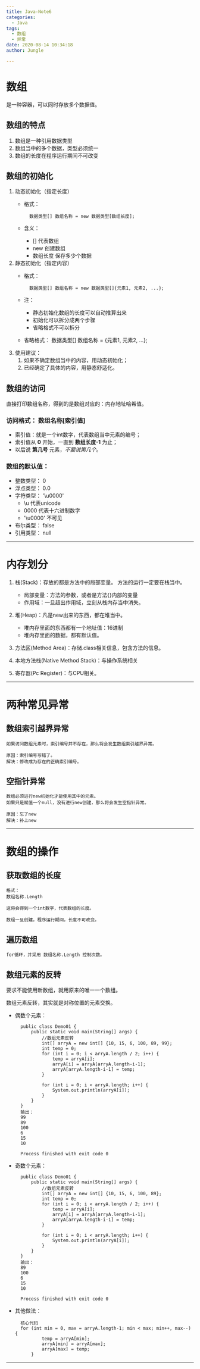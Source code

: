 ```yaml
---
title: Java-Note6
categories:
  - Java
tags:
  - 数组
  - 异常
date: 2020-08-14 10:34:18
author: Jungle

---
```

# 数组 #

是一种容器，可以同时存放多个数据值。

## 数组的特点 ##

1. 数组是一种引用数据类型
2. 数组当中的多个数据，类型必须统一
3. 数组的长度在程序运行期间不可改变

## 数组的初始化 ##

1. 动态初始化（指定长度）
	- 格式：
	
			数据类型[] 数组名称 = new 数据类型[数组长度];
	- 含义：
		- [] 		代表数组
		- new 		创建数组
		- 数组长度	保存多少个数据
2. 静态初始化（指定内容）
	- 格式：
	
			数据类型[] 数组名称 = new 数据类型[]{元素1, 元素2, ...};
	- 注： 
		- 静态初始化数组的长度可以自动推算出来
		- 初始化可以拆分成两个步骤
		- 省略格式不可以拆分
	- 省略格式：
			数据类型[] 数组名称 = {元素1, 元素2, ...};
3. 使用建议：
	1. 如果不确定数组当中的内容，用动态初始化；
	2. 已经确定了具体的内容，用静态舒适化。

## 数组的访问 ##

直接打印数组名称，得到的是数组对应的：内存地址哈希值。

### 访问格式： 数组名称[索引值]

- 索引值：就是一个int数字，代表数组当中元素的编号；
- 索引值从 **0** 开始，一直到 **数组长度-1** 为止；
- 以后说 **第几号** 元素，*不要说第几个*。

### 数组的默认值：

- 整数类型： 0
- 浮点类型： 0.0
- 字符类型：	'\u0000'
	- \u 代表unicode
	- 0000 代表十六进制数字
	- '\u0000' 不可见
- 布尔类型：	false
- 引用类型： null


----------
# 内存划分 #

1. 栈(Stack)：存放的都是方法中的局部变量。 方法的运行一定要在栈当中。
	- 局部变量：方法的参数，或者是方法{}内部的变量
	- 作用域：一旦超出作用域，立刻从栈内存当中消失。

2. 堆(Heap)：凡是new出来的东西，都在堆当中。
	- 堆内存里面的东西都有一个地址值：16进制
	- 堆内存里面的数据，都有默认值。

3. 方法区(Method Area)：存储.class相关信息，包含方法的信息。
4. 本地方法栈(Native Method Stack)：与操作系统相关
5. 寄存器(Pc Register)：与CPU相关。

----------

# 两种常见异常 #

## 数组索引越界异常 ##

```
如果访问数组元素时，索引编号并不存在，那么将会发生数组索引越界异常。

原因：索引编号写错了。
解决：修改成为存在的正确索引编号。
```



## 空指针异常 ##

```
数组必须进行new初始化才能使用其中的元素。
如果只是赋值一个null，没有进行new创建，那么将会发生空指针异常。

原因：忘了new
解决：补上new
```



----------
# 数组的操作 #

## 获取数组的长度 ##

```
格式：
数组名称.Length

这将会得到一个int数字，代表数组的长度。

数组一旦创建，程序运行期间，长度不可改变。
```



## 遍历数组 ##

```
for循环，并采用 数组名称.Length 控制次数。
```



## 数组元素的反转 ##

要求不能使用新数组，就用原来的唯一一个数组。

数组元素反转，其实就是对称位置的元素交换。

- 偶数个元素：

		public class Demo01 {
		    public static void main(String[] args) {
		        //数组元素反转
		        int[] arryA = new int[] {10, 15, 6, 100, 89, 99};
		        int temp = 0;
		        for (int i = 0; i < arryA.length / 2; i++) {
		            temp = arryA[i];
		            arryA[i] = arryA[arryA.length-i-1];
		            arryA[arryA.length-i-1] = temp;
		        }
		
		        for (int i = 0; i < arryA.length; i++) {
		            System.out.println(arryA[i]);
		        }
		    }
		}
		输出：
		99
		89
		100
		6
		15
		10
		
		Process finished with exit code 0

- 奇数个元素：

		public class Demo01 {
		    public static void main(String[] args) {
		        //数组元素反转
		        int[] arryA = new int[] {10, 15, 6, 100, 89};
		        int temp = 0;
		        for (int i = 0; i < arryA.length / 2; i++) {
		            temp = arryA[i];
		            arryA[i] = arryA[arryA.length-i-1];
		            arryA[arryA.length-i-1] = temp;
		        }
		
		        for (int i = 0; i < arryA.length; i++) {
		            System.out.println(arryA[i]);
		        }
		    }
		}
		输出：
		89
		100
		6
		15
		10
		
		Process finished with exit code 0

- 其他做法：

		核心代码
		for (int min = 0, max = arryA.length-1; min < max; min++, max--) {
		        temp = arryA[min];
		        arryA[min] = arryA[max];
		        arryA[max] = temp;
		    }

----------

